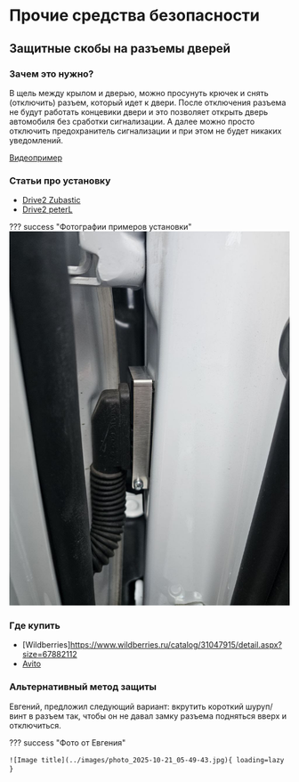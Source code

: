 # Прочие средства безопасности

## Защитные скобы на разъемы дверей
### Зачем это нужно?

В щель между крылом и дверью, можно просунуть крючек и снять (отключить) разъем, который идет к двери. После отключения разъема не будут работать концевики двери и это позволяет открыть дверь автомобиля без сработки сигнализации. А далее можно просто отключить предохранитель сигнализации и при этом не будет никаких уведомлений.

[Видеопример](https://t.me/Kia_Sportage_5_Turbo/36156/136563)

### Статьи про установку

- [Drive2 Zubastic](https://www.drive2.ru/l/716992633058100093/)
- [Drive2 peterL](https://www.drive2.ru/l/649169533176650019/)

??? success "Фотографии примеров установки"
    ![Image titile](../images/photo_2025-10-05_17-26-29.jpg)


### Где купить

- [Wildberries]https://www.wildberries.ru/catalog/31047915/detail.aspx?size=67882112
- [Avito](https://www.avito.ru/lobnya/zapchasti_i_aksessuary/zaschita_razema_dveri_kia_hyundai_1976717512)

### Альтернативный метод защиты

Евгений, предложил следующий вариант: вкрутить короткий шуруп/винт в разъем так, чтобы он не давал замку разъема подняться вверх и отключиться.

??? success "Фото от Евгения"
    
    ![Image title](../images/photo_2025-10-21_05-49-43.jpg){ loading=lazy }